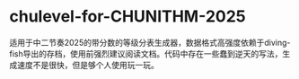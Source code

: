 # chulevel-for-CHUNITHM-2025
适用于中二节奏2025的带分数的等级分表生成器，数据格式高强度依赖于diving-fish导出的存档，使用前强烈建议阅读文档。代码中存在一些蠢到逆天的写法，生成速度不是很快，但是够个人使用玩一玩。
